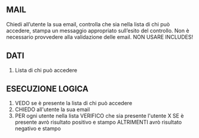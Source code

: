 ## MAIL

Chiedi all’utente la sua email, controlla che sia nella lista di chi può accedere,
stampa un messaggio appropriato sull’esito del controllo. Non è necessario provvedere alla validazione delle email. NON USARE INCLUDES!

## DATI
1. Lista di chi può accedere


## ESECUZIONE LOGICA

1. VEDO se è presente la lista di chi può accedere
2. CHIEDO all'utente la sua email
3. PER ogni utente nella lista
    VERIFICO che sia presente l'utente X
SE è presente 
    avrò risultato positivo e stampo
ALTRIMENTI 
    avrò risultato negativo e stampo
